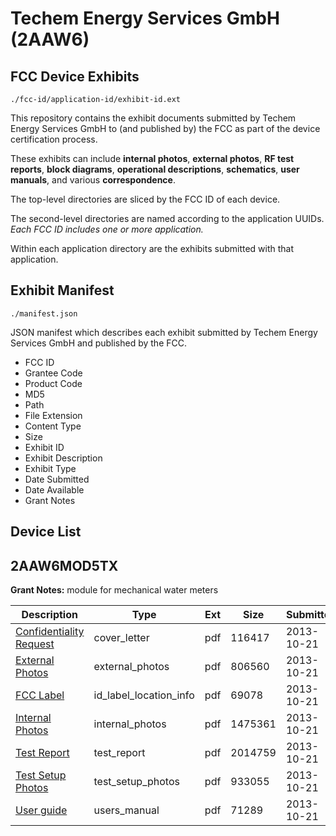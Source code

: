 # Techem Energy Services GmbH (2AAW6)
## FCC Device Exhibits

```
./fcc-id/application-id/exhibit-id.ext
```

This repository contains the exhibit documents submitted by Techem Energy Services GmbH to (and published by) the FCC as part of the device certification process.

These exhibits can include **internal photos**, **external photos**, **RF test reports**, **block diagrams**, **operational descriptions**, **schematics**, **user manuals**, and various **correspondence**.

The top-level directories are sliced by the FCC ID of each device.

The second-level directories are named according to the application UUIDs. *Each FCC ID includes one or more application.*

Within each application directory are the exhibits submitted with that application. 

## Exhibit Manifest

```
./manifest.json
```

JSON manifest which describes each exhibit submitted by Techem Energy Services GmbH and published by the FCC.

- FCC ID
- Grantee Code
- Product Code
- MD5
- Path
- File Extension
- Content Type
- Size
- Exhibit ID
- Exhibit Description
- Exhibit Type
- Date Submitted
- Date Available
- Grant Notes

## Device List
## 2AAW6MOD5TX
**Grant Notes:** module for mechanical water meters

| Description | Type | Ext | Size | Submitted | Available |
| ----------- | ---- | --- | ---- | --------- | --------- |
| [Confidentiality Request](2AAW6MOD5TX/49dda85be59e9f81664ae40424c8139e/2097306.pdf) | cover_letter | pdf | 116417 | 2013-10-21 | 2013-10-21 |
| [External Photos](2AAW6MOD5TX/49dda85be59e9f81664ae40424c8139e/2097307.pdf) | external_photos | pdf | 806560 | 2013-10-21 | 2013-10-21 |
| [FCC Label](2AAW6MOD5TX/49dda85be59e9f81664ae40424c8139e/2097308.pdf) | id_label_location_info | pdf | 69078 | 2013-10-21 | 2013-10-21 |
| [Internal Photos](2AAW6MOD5TX/49dda85be59e9f81664ae40424c8139e/2097309.pdf) | internal_photos | pdf | 1475361 | 2013-10-21 | 2013-10-21 |
| [Test Report](2AAW6MOD5TX/49dda85be59e9f81664ae40424c8139e/2097313.pdf) | test_report | pdf | 2014759 | 2013-10-21 | 2013-10-21 |
| [Test Setup Photos](2AAW6MOD5TX/49dda85be59e9f81664ae40424c8139e/2097314.pdf) | test_setup_photos | pdf | 933055 | 2013-10-21 | 2013-10-21 |
| [User guide](2AAW6MOD5TX/49dda85be59e9f81664ae40424c8139e/2097315.pdf) | users_manual | pdf | 71289 | 2013-10-21 | 2013-10-21 |
